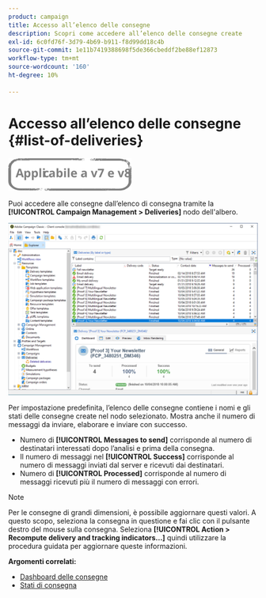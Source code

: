 ```yaml
---
product: campaign
title: Accesso all’elenco delle consegne
description: Scopri come accedere all’elenco delle consegne create
exl-id: 6c0fd76f-3d79-4b69-b911-f8d99dd18c4b
source-git-commit: 1e11b7419388698f5de366cbeddf2be88ef12873
workflow-type: tm+mt
source-wordcount: '160'
ht-degree: 10%

---
```


# Accesso all’elenco delle consegne {#list-of-deliveries}

![](../../assets/common.svg)

Puoi accedere alle consegne dall’elenco di consegna tramite la **[!UICONTROL Campaign Management > Deliveries]** nodo dell&#39;albero.

![](assets/deliveries-list.png)

Per impostazione predefinita, l’elenco delle consegne contiene i nomi e gli stati delle consegne create nel nodo selezionato. Mostra anche il numero di messaggi da inviare, elaborare e inviare con successo.

* Numero di **[!UICONTROL Messages to send]** corrisponde al numero di destinatari interessati dopo l’analisi e prima della consegna.
* Il numero di messaggi nel **[!UICONTROL Success]** corrisponde al numero di messaggi inviati dal server e ricevuti dai destinatari.
* Numero di **[!UICONTROL Processed]** corrisponde al numero di messaggi ricevuti più il numero di messaggi con errori.

>[!NOTE]
>
>Per le consegne di grandi dimensioni, è possibile aggiornare questi valori. A questo scopo, seleziona la consegna in questione e fai clic con il pulsante destro del mouse sulla consegna. Seleziona **[!UICONTROL Action > Recompute delivery and tracking indicators...]** quindi utilizzare la procedura guidata per aggiornare queste informazioni.

**Argomenti correlati:**

* [Dashboard delle consegne](delivery-dashboard.md)
* [Stati di consegna](delivery-statuses.md)
